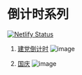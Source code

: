 # 倒计时系列
[![Netlify Status](https://api.netlify.com/api/v1/badges/d738f3e7-6b22-4f8c-8043-486e6b200c01/deploy-status)](https://app.netlify.com/sites/nansen100/deploys)

1. [建党倒计时](https://github.com/SOVLOOKUP/Communist100/tree/902a11d74ba471b79aeb3e12ad65fe3b4e35e1ab)
![image](https://user-images.githubusercontent.com/53158137/122027895-130df080-cdfe-11eb-8780-4c5fd010a81b.png)

2. [国庆](https://github.com/SOVLOOKUP/Communist100/tree/d478075ec7d606455e4136478e9113f5fac195d5)
![image](https://user-images.githubusercontent.com/53158137/124406632-7b545000-dd74-11eb-8e48-9226c7ebc9ff.png)
